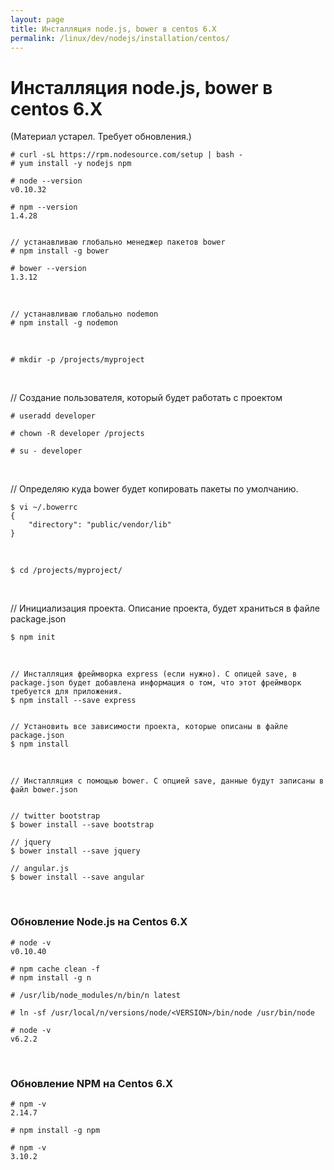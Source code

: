 ```yaml
---
layout: page
title: Инсталляция node.js, bower в centos 6.X
permalink: /linux/dev/nodejs/installation/centos/
---
```


# Инсталляция node.js, bower в centos 6.X

(Материал устарел. Требует обновления.)


    # curl -sL https://rpm.nodesource.com/setup | bash -
    # yum install -y nodejs npm

    # node --version
    v0.10.32

    # npm --version
    1.4.28


    // устанавливаю глобально менеджер пакетов bower
    # npm install -g bower

    # bower --version
    1.3.12


<br/>

    // устанавливаю глобально nodemon
    # npm install -g nodemon

<br/>

    # mkdir -p /projects/myproject

<br/>

// Создание пользователя, который будет работать с проектом


    # useradd developer

    # chown -R developer /projects

    # su - developer

<br/>

// Определяю куда bower будет копировать пакеты по умолчанию.

    $ vi ~/.bowerrc
    {
    	"directory": "public/vendor/lib"
    }

<br/>  

    $ cd /projects/myproject/

<br/>

//  Инициализация проекта. Описание проекта, будет храниться в файле package.json

    $ npm init

<br/>

    // Инсталляция фреймворка express (если нужно). С опицей save, в package.json будет добавлена информация о том, что этот фреймворк требуется для приложения.
    $ npm install --save express


    // Установить все зависимости проекта, которые описаны в файле package.json
    $ npm install   

<br/>

    // Инсталляция с помощью bower. С опцией save, данные будут записаны в файл bower.json


    // twitter bootstrap
    $ bower install --save bootstrap

    // jquery  
    $ bower install --save jquery

    // angular.js
    $ bower install --save angular


<br/>

### Обновление Node.js на Centos 6.X

    # node -v
    v0.10.40

    # npm cache clean -f
    # npm install -g n

    # /usr/lib/node_modules/n/bin/n latest

    # ln -sf /usr/local/n/versions/node/<VERSION>/bin/node /usr/bin/node

    # node -v
    v6.2.2


<br/>

### Обновление NPM на Centos 6.X

    # npm -v
    2.14.7

    # npm install -g npm

    # npm -v
    3.10.2



<!--

<br/>

    $ cd myproject/
    $ git clone https://github.com/oracle-jet/work-better-jet
    $ cd work-better-jet/

<br/>

    $ vi app.js

<br/>

    var http = require('http'),
        fs = require('fs');


    fs.readFile('./index.html', function (err, html) {
        if (err) {
            throw err;
        }       
        http.createServer(function(request, response) {  
            response.writeHeader(200, {"Content-Type": "text/html"});  
            response.write(html);  
            response.end();  
        }).listen(8000);
    });


<br/>


http://192.168.56.2:8000/


-->
